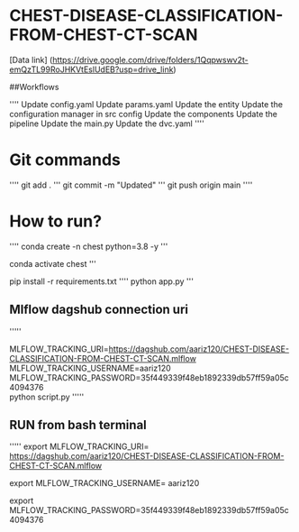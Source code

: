 # CHEST-DISEASE-CLASSIFICATION-FROM-CHEST-CT-SCAN

[Data link] (https://drive.google.com/drive/folders/1Qqpwswv2t-emQzTL99RoJHKVtEslUdEB?usp=drive_link)

##Workflows

''''
    Update config.yaml
    Update params.yaml
    Update the entity
    Update the configuration manager in src config
    Update the components
    Update the pipeline
    Update the main.py
    Update the dvc.yaml
''''

# Git commands

''''
git add .
'''
git commit -m "Updated"
'''
git push origin main
''''


# How to run?

''''
conda create -n chest python=3.8 -y
'''

conda activate chest
'''

pip install -r requirements.txt
''''
python app.py
'''

## Mlflow dagshub connection uri
'''''

MLFLOW_TRACKING_URI=https://dagshub.com/aariz120/CHEST-DISEASE-CLASSIFICATION-FROM-CHEST-CT-SCAN.mlflow \
MLFLOW_TRACKING_USERNAME=aariz120 \
MLFLOW_TRACKING_PASSWORD=35f449339f48eb1892339db57ff59a05c4094376  \
python script.py
'''''


## RUN from bash terminal

'''''
export MLFLOW_TRACKING_URI= https://dagshub.com/aariz120/CHEST-DISEASE-CLASSIFICATION-FROM-CHEST-CT-SCAN.mlflow 

export MLFLOW_TRACKING_USERNAME= aariz120

export MLFLOW_TRACKING_PASSWORD=35f449339f48eb1892339db57ff59a05c4094376
